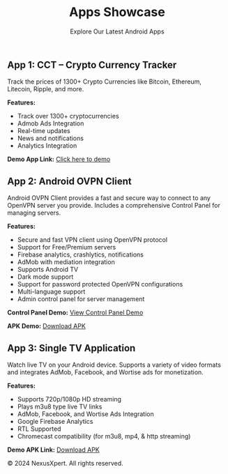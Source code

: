 <!DOCTYPE html>
<html lang="en">
<head>
    <meta charset="UTF-8">
    <meta name="viewport" content="width=device-width, initial-scale=1.0">
</head>
<body>
    <header>
        <h1>Apps Showcase</h1>
        <p>Explore Our Latest Android Apps</p>
    </header>
    <section>
        <h2>App 1: CCT – Crypto Currency Tracker</h2>
        <p>Track the prices of 1300+ Crypto Currencies like Bitcoin, Ethereum, Litecoin, Ripple, and more.</p>
        <p><strong>Features:</strong></p>
        <ul>
            <li>Track over 1300+ cryptocurrencies</li>
            <li>Admob Ads Integration</li>
            <li>Real-time updates</li>
            <li>News and notifications</li>
            <li>Analytics Integration</li>
        </ul>
        <p><strong>Demo App Link:</strong> <a href="https://goo.gl/x7WECb" target="_blank">Click here to demo</a></p>
    </section>
    <section>
        <h2>App 2: Android OVPN Client</h2>
        <p>Android OVPN Client provides a fast and secure way to connect to any OpenVPN server you provide. Includes a comprehensive Control Panel for managing servers.</p>
        <p><strong>Features:</strong></p>
        <ul>
            <li>Secure and fast VPN client using OpenVPN protocol</li>
            <li>Support for Free/Premium servers</li>
            <li>Firebase analytics, crashlytics, notifications</li>
            <li>AdMob with mediation integration</li>
            <li>Supports Android TV</li>
            <li>Dark mode support</li>
            <li>Support for password protected OpenVPN configurations</li>
            <li>Multi-language support</li>
            <li>Admin control panel for server management</li>
        </ul>
        <p><strong>Control Panel Demo:</strong> <a href="https://www.example.com/control-panel" target="_blank">View Control Panel Demo</a></p>
        <p><strong>APK Demo:</strong> <a href="https://www.example.com/apk" target="_blank">Download APK</a></p>
    </section>
    <section>
        <h2>App 3: Single TV Application</h2>
        <p>Watch live TV on your Android device. Supports a variety of video formats and integrates AdMob, Facebook, and Wortise ads for monetization.</p>
        <p><strong>Features:</strong></p>
        <ul>
            <li>Supports 720p/1080p HD streaming</li>
            <li>Plays m3u8 type live TV links</li>
            <li>AdMob, Facebook, and Wortise Ads Integration</li>
            <li>Google Firebase Analytics</li>
            <li>RTL Supported</li>
            <li>Chromecast compatibility (for m3u8, mp4, & http streaming)</li>
        </ul>
        <p><strong>Demo APK Link:</strong> <a href="https://www.viaviweb.in/envato/cc/single_tv_demo/apk/SingleTv.apk" target="_blank">Download APK</a></p>
    </section>
    <footer>
        <p>&copy; 2024 NexusXpert. All rights reserved.</p>
    </footer>
</body>
</html>
